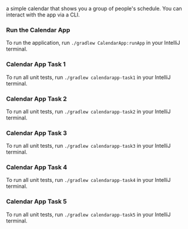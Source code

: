 a simple calendar that shows you a group of people's schedule. You can interact with the app via a CLI.

### Run the Calendar App

To run the application, run `./gradlew CalendarApp:runApp` in your IntelliJ terminal.

### Calendar App Task 1
To run all unit tests, run `./gradlew calendarapp-task1` in your IntelliJ terminal.

### Calendar App Task 2
To run all unit tests, run `./gradlew calendarapp-task2` in your IntelliJ terminal.

### Calendar App Task 3
To run all unit tests, run `./gradlew calendarapp-task3` in your IntelliJ terminal.

### Calendar App Task 4
To run all unit tests, run `./gradlew calendarapp-task4` in your IntelliJ terminal.

### Calendar App Task 5
To run all unit tests, run `./gradlew calendarapp-task5` in your IntelliJ terminal.
